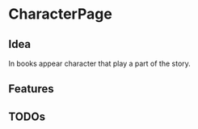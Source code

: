 # CharacterPage

## Idea

In books appear character that play a part of the story.

## Features

## TODOs
